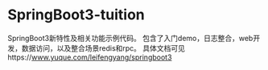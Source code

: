 # SpringBoot3-tuition
SpringBoot3新特性及相关功能示例代码。
包含了入门demo，日志整合，web开发，数据访问，以及整合场景redis和rpc。
具体文档可见https://www.yuque.com/leifengyang/springboot3
